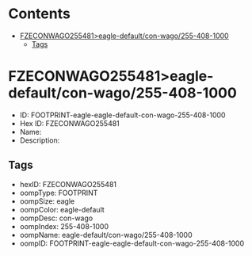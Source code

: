 



Contents
========

* [FZECONWAGO255481>eagle-default/con-wago/255-408-1000](#fzeconwago255481eagle-defaultcon-wago255-408-1000)
	* [Tags](#tags)

# FZECONWAGO255481>eagle-default/con-wago/255-408-1000

- ID: FOOTPRINT-eagle-eagle-default-con-wago-255-408-1000
- Hex ID: FZECONWAGO255481
- Name: 
- Description: 

## Tags

- hexID: FZECONWAGO255481
- oompType: FOOTPRINT
- oompSize: eagle
- oompColor: eagle-default
- oompDesc: con-wago
- oompIndex: 255-408-1000
- oompName: eagle-default/con-wago/255-408-1000
- oompID: FOOTPRINT-eagle-eagle-default-con-wago-255-408-1000
